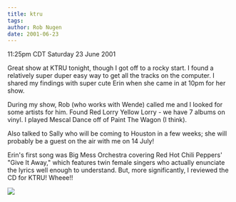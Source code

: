 ```yaml
---
title: ktru
tags: 
author: Rob Nugen
date: 2001-06-23
---
```


<title>K T R U</title>
<p class=date>11:25pm CDT Saturday 23 June 2001</p>

<p>Great show at KTRU tonight, though I got off to a rocky start.  I
found a relatively super duper easy way to get all the tracks on the
computer.  I shared my findings with super cute Erin when she came in
at 10pm for her show.</p>

<p>During my show, Rob (who works with Wende) called me and I looked
for some artists for him.  Found Red Lorry Yellow Lorry - we have 7
albums on vinyl.  I played Mescal Dance off of Paint The Wagon (I
think).</p>

<p>Also talked to Sally who will be coming to Houston in a few weeks;
she will probably be a guest on the air with me on 14 July!</p>

<p>Erin's first song was Big Mess Orchestra covering Red Hot Chili
Peppers' "Give It Away," which features twin female singers who
actually enunciate the lyrics well enough to understand.  But, more
significantly, I reviewed the CD for KTRU!  Wheee!!</p>

<p><img src='/images/rob/wL-ROB.gif'/></p>

